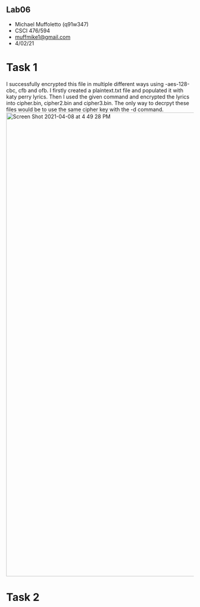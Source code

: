 ## Lab06

- Michael Muffoletto (q91w347)
- CSCI 476/594
- muffmike1@gmail.com
- 4/02/21

# Task 1
I successfully encrypted this file in multiple different ways using -aes-128-cbc, cfb and ofb. I firstly created a plaintext.txt file and populated it with katy perry lyrics. Then I used the given command and encrypted the lyrics into cipher.bin, cipher2.bin and cipher3.bin. The only way to decrpyt these files would be to use the same cipher key with the -d command.   
<img width="1242" alt="Screen Shot 2021-04-08 at 4 49 28 PM" src="https://user-images.githubusercontent.com/33213355/114105869-d916f000-988a-11eb-9f54-0adc8ddb552b.png">   

# Task 2

